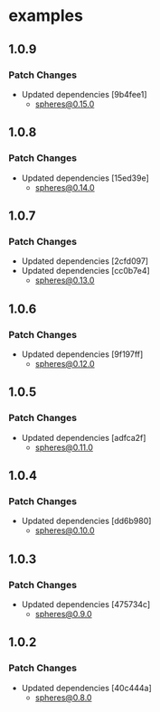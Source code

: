 # examples

## 1.0.9

### Patch Changes

- Updated dependencies [9b4fee1]
  - spheres@0.15.0

## 1.0.8

### Patch Changes

- Updated dependencies [15ed39e]
  - spheres@0.14.0

## 1.0.7

### Patch Changes

- Updated dependencies [2cfd097]
- Updated dependencies [cc0b7e4]
  - spheres@0.13.0

## 1.0.6

### Patch Changes

- Updated dependencies [9f197ff]
  - spheres@0.12.0

## 1.0.5

### Patch Changes

- Updated dependencies [adfca2f]
  - spheres@0.11.0

## 1.0.4

### Patch Changes

- Updated dependencies [dd6b980]
  - spheres@0.10.0

## 1.0.3

### Patch Changes

- Updated dependencies [475734c]
  - spheres@0.9.0

## 1.0.2

### Patch Changes

- Updated dependencies [40c444a]
  - spheres@0.8.0
